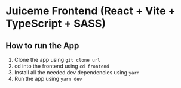 # Juiceme Frontend (React + Vite + TypeScript + SASS)
## How to run the App
1. Clone the app using `git clone url`
2. cd into the frontend using `cd frontend`
3. Install all the needed dev dependencies using `yarn`
4. Run the app using `yarn dev`

